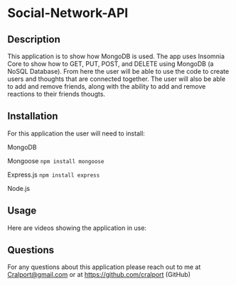 # Social-Network-API

## Description
This application is to show how MongoDB is used.  The app uses Insomnia Core to show how to GET, PUT, POST, and DELETE using MongoDB (a NoSQL Database).  From here the user will be able to use the code to create users and thoughts that are connected together.  The user will also be able to add and remove friends, along with the ability to add and remove reactions to their friends thougts.  

## Installation
For this application the user will need to install:


MongoDB


Mongoose ```npm install mongoose```


Express.js ```npm install express```


Node.js

## Usage
Here are videos showing the application in use:

## Questions
For any questions about this application please reach out to me at Cralport@gmail.com or at https://github.com/cralport (GitHub)
